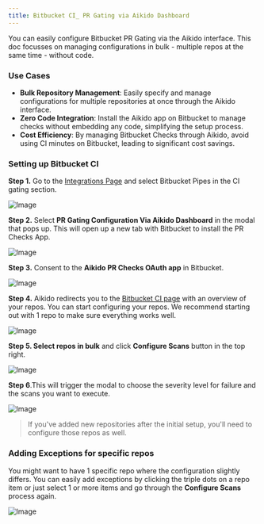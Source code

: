 ```yaml
---
title: Bitbucket CI_ PR Gating via Aikido Dashboard
---
```



You can easily configure Bitbucket PR Gating via the Aikido interface. This doc focusses on managing configurations in bulk - multiple repos at the same time - without code. 

### Use Cases

- **Bulk Repository Management**: Easily specify and manage configurations for multiple repositories at once through the Aikido interface.
- **Zero Code Integration**: Install the Aikido app on Bitbucket to manage checks without embedding any code, simplifying the setup process.
- **Cost Efficiency**: By managing Bitbucket Checks through Aikido, avoid using CI minutes on Bitbucket, leading to significant cost savings.

### Setting up Bitbucket CI

**Step 1.** Go to the [Integrations Page](https://app.aikido.dev/settings/integrations) and select Bitbucket Pipes in the CI gating section.

![Image](https://ucarecdn.com/7348e605-7934-469f-a00c-5357fa002a1c/)

**Step 2.** Select **PR Gating Configuration Via Aikido Dashboard** in the modal that pops up. This will open up a new tab with Bitbucket to install the PR Checks App.

![Image](https://ucarecdn.com/257dddb1-0497-458a-8de8-194a5a90e23a/)

**Step 3.** Consent to the **Aikido PR Checks OAuth app** in Bitbucket. 

![Image](https://ucarecdn.com/38689676-3fa2-4377-8956-63cf7e59345d/)

**Step 4.** Aikido redirects you to the [Bitbucket CI page](https://app.aikido.dev/settings/integrations/github/checks) with an overview of your repos. You can start configuring your repos. We recommend starting out with 1 repo to make sure everything works well.

![Image](https://ucarecdn.com/9944a550-c244-4542-b849-3f95b5f1556c/)

**Step 5. Select repos in bulk** and click **Configure Scans** button in the top right. 

![Image](https://ucarecdn.com/473a6d49-0fcc-40d9-9669-8937e085fece/)

**Step 6**.This will trigger the modal to choose the severity level for failure and the scans you want to execute.

![Image](https://ucarecdn.com/20031398-6e95-4b3d-98e1-da9d5a9a0923/)

> If you've added new repositories after the initial setup, you'll need to configure those repos as well.

### Adding Exceptions for specific repos

You might want to have 1 specific repo where the configuration slightly differs. You can easily add exceptions by clicking the triple dots on a repo item or just select 1 or more items and go through the **Configure Scans** process again.

![Image](https://ucarecdn.com/1a2b51d0-ef1d-4b47-a789-8006e395fbe8/)